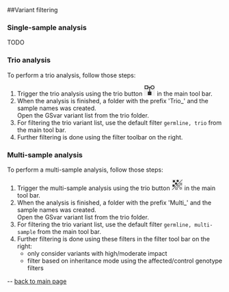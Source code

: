 ##Variant filtering

### Single-sample analysis

TODO

### Trio analysis

To perform a trio analysis, follow those steps:

1. Trigger the trio analysis using the trio button ![alt text](trio.png) in the main tool bar.  
2. When the analysis is finished, a folder with the prefix 'Trio_' and the sample names was created.  
Open the GSvar variant list from the trio folder.
3. For filtering the trio variant list, use the default filter `germline, trio` from the main tool bar.
4. Further filtering is done using the filter toolbar on the right.

### Multi-sample analysis

To perform a multi-sample analysis, follow those steps:

1. Trigger the multi-sample analysis using the trio button ![alt text](multi.png) in the main tool bar.  
2. When the analysis is finished, a folder with the prefix 'Multi_' and the sample names was created.  
Open the GSvar variant list from the trio folder.
3. For filtering the trio variant list, use the default filter `germline, multi-sample` from the main tool bar.
4. Further filtering is done using these filters in the filter tool bar on the right:
	* only consider variants with high/moderate impact
	* filter based on inheritance mode using the affected/control genotype filters

--
[back to main page](index.md)






